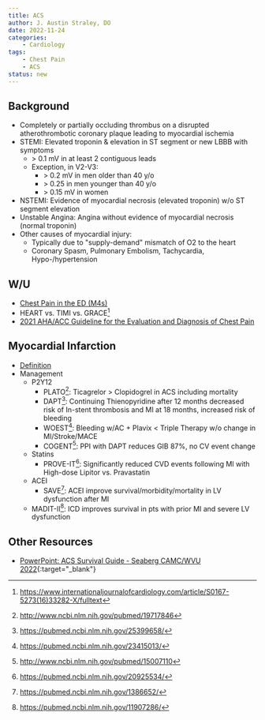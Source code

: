 ```yaml
---
title: ACS
author: J. Austin Straley, DO
date: 2022-11-24
categories:
    - Cardiology
tags:
    - Chest Pain
    - ACS
status: new
---
```

## Background

- Completely or partially occluding thrombus on a disrupted atherothrombotic coronary plaque leading to myocardial ischemia
- STEMI: Elevated troponin & elevation in ST segment or new LBBB with
    symptoms
  - \> 0.1 mV in at least 2 contiguous leads
  - Exception, in V2-V3:
    - \> 0.2 mV in men older than 40 y/o
    - \> 0.25 in men younger than 40 y/o
    - \> 0.15 mV in women
- NSTEMI: Evidence of myocardial necrosis (elevated troponin) w/o ST
    segment elevation
- Unstable Angina: Angina without evidence of myocardial necrosis
    (normal troponin)
- Other causes of myocardial injury:
  - Typically due to "supply-demand" mismatch of O2 to the heart
  - Coronary Spasm, Pulmonary Embolism, Tachycardia, Hypo-/hypertension

## W/U

- [Chest Pain in the ED (M4s)][1]
- HEART vs. TIMI vs. GRACE[^2]
- [2021 AHA/ACC Guideline for the Evaluation and Diagnosis of Chest Pain][2]

## Myocardial Infarction

- [Definition][5]
- Management
  - P2Y12
    - PLATO[^6]: Ticagrelor > Clopidogrel in ACS including mortality
    - DAPT[^7]: Continuing Thienopyridine after 12 months decreased risk of In-stent thrombosis and MI at 18 months, increased risk of bleeding
    - WOEST[^8]: Bleeding w/AC + Plavix < Triple Therapy w/o change in MI/Stroke/MACE
    - COGENT[^9]: PPI with DAPT reduces GIB 87%, no CV event change
  - Statins
    - PROVE-IT[^10]: Significantly reduced CVD events following MI with High-dose Lipitor vs. Pravastatin
  - ACEI
    - SAVE[^11]: ACEI improve survival/morbidity/mortality in LV dysfunction after MI
  - MADIT-II[^12]: ICD improves survival in pts with prior MI and severe LV dysfunction

## Other Resources

- [PowerPoint: ACS Survival Guide - Seaberg CAMC/WVU 2022](https://www.dropbox.com/scl/fi/cd76rcwo7wxofonpiyth4/Cards-ACS-Survival-Guide-Seaberg-2022.pptx?rlkey=1n9dbr552d9rh0nxy3flvgcfv&dl=0){:target="_blank"}

[^2]: https://www.internationaljournalofcardiology.com/article/S0167-5273(16)33282-X/fulltext
[^6]: http://www.ncbi.nlm.nih.gov/pubmed/19717846
[^7]: https://pubmed.ncbi.nlm.nih.gov/25399658/
[^8]: https://pubmed.ncbi.nlm.nih.gov/23415013/
[^9]: http://www.ncbi.nlm.nih.gov/pubmed/15007110
[^10]: https://pubmed.ncbi.nlm.nih.gov/20925534/
[^11]: https://pubmed.ncbi.nlm.nih.gov/1386652/
[^12]: https://pubmed.ncbi.nlm.nih.gov/11907286/

[1]: https://www.saem.org/about-saem/academies-interest-groups-affiliates2/cdem/for-students/online-education/m4-curriculum/group-m4-approach-to/chest-pain{:target="_blank"}
[2]: https://pubmed.ncbi.nlm.nih.gov/34756653/
[5]: https://pubmed.ncbi.nlm.nih.gov/30153967/
